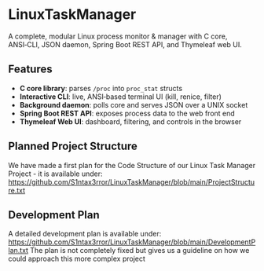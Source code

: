 # LinuxTaskManager

A complete, modular Linux process monitor & manager with C core, ANSI‑CLI, JSON daemon, Spring Boot REST API, and Thymeleaf web UI.

## Features
- **C core library**: parses `/proc` into `proc_stat` structs  
- **Interactive CLI**: live, ANSI‑based terminal UI (kill, renice, filter)  
- **Background daemon**: polls core and serves JSON over a UNIX socket  
- **Spring Boot REST API**: exposes process data to the web front end  
- **Thymeleaf Web UI**: dashboard, filtering, and controls in the browser

## Planned Project Structure
We have made a first plan for the Code Structure of our Linux Task Manager Project - it is available under:
https://github.com/S1ntax3rror/LinuxTaskManager/blob/main/ProjectStructure.txt

## Development Plan
A detailed development plan is available under:
https://github.com/S1ntax3rror/LinuxTaskManager/blob/main/DevelopmentPlan.txt
The plan is not completely fixed but gives us a guideline on how we could approach this more complex project
